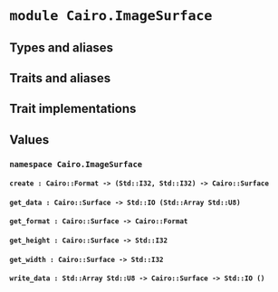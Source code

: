 # `module Cairo.ImageSurface`

## Types and aliases

## Traits and aliases

## Trait implementations

## Values

### `namespace Cairo.ImageSurface`

#### `create : Cairo::Format -> (Std::I32, Std::I32) -> Cairo::Surface`

#### `get_data : Cairo::Surface -> Std::IO (Std::Array Std::U8)`

#### `get_format : Cairo::Surface -> Cairo::Format`

#### `get_height : Cairo::Surface -> Std::I32`

#### `get_width : Cairo::Surface -> Std::I32`

#### `write_data : Std::Array Std::U8 -> Cairo::Surface -> Std::IO ()`